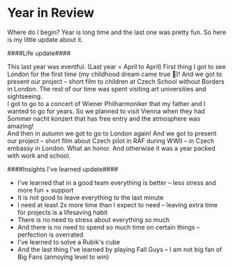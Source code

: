 # Year in Review

Where do I begin? Year is long time and the last one was pretty fun. So here is my little update about it.

####Life update####

This last year was eventful. (Last year = April to April) First thing I got to see London for the first time (my childhood dream came true 🥰)! And we got to present our project – short film to children at Czech School without Borders in London. The rest of our time was spent visiting art universities and sightseeing.\
I got to go to a concert of Wiener Philharmoniker that my father and I wanted to go for years. So we planned to visit Vienna when they had Sommer nacht konzert that has free entry and the atmosphere was amazing!\
And then in autumn we got to go to London again! And we got to present our project – short film about Czech pilot in RAF during WWII – in Czech embassy in London. What an honor.
And otherwise it was a year packed with work and school.

####Insights I've learned update####
- I've learned that in a good team everything is better – less stress and more fun + support
- It is not good to leave everything to the last minute 
- I need at least 2x more time than I expect to need – leaving extra time for projects is a lifesaving habit
- There is no need to stress about everything so much
- And there is no need to spend so much time on certain things – perfection is overrated
- I've learned to solve a Rubik's cube
- And the last thing I've learned by playing Fall Guys – I am not big fan of Big Fans (annoying level to win)